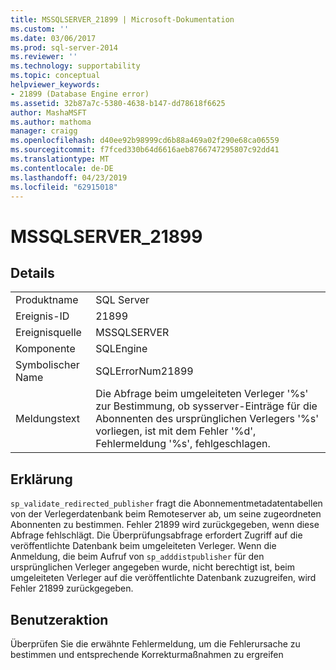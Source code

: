 ```yaml
---
title: MSSQLSERVER_21899 | Microsoft-Dokumentation
ms.custom: ''
ms.date: 03/06/2017
ms.prod: sql-server-2014
ms.reviewer: ''
ms.technology: supportability
ms.topic: conceptual
helpviewer_keywords:
- 21899 (Database Engine error)
ms.assetid: 32b87a7c-5380-4638-b147-dd78618f6625
author: MashaMSFT
ms.author: mathoma
manager: craigg
ms.openlocfilehash: d40ee92b98999cd6b88a469a02f290e68ca06559
ms.sourcegitcommit: f7fced330b64d6616aeb8766747295807c92dd41
ms.translationtype: MT
ms.contentlocale: de-DE
ms.lasthandoff: 04/23/2019
ms.locfileid: "62915018"
---
```

# <a name="mssqlserver21899"></a>MSSQLSERVER_21899
    
## <a name="details"></a>Details  
  
|||  
|-|-|  
|Produktname|SQL Server|  
|Ereignis-ID|21899|  
|Ereignisquelle|MSSQLSERVER|  
|Komponente|SQLEngine|  
|Symbolischer Name|SQLErrorNum21899|  
|Meldungstext|Die Abfrage beim umgeleiteten Verleger '%s' zur Bestimmung, ob sysserver-Einträge für die Abonnenten des ursprünglichen Verlegers '%s' vorliegen, ist mit dem Fehler '%d', Fehlermeldung '%s', fehlgeschlagen.|  
  
## <a name="explanation"></a>Erklärung  
 `sp_validate_redirected_publisher` fragt die Abonnementmetadatentabellen von der Verlegerdatenbank beim Remoteserver ab, um seine zugeordneten Abonnenten zu bestimmen. Fehler 21899 wird zurückgegeben, wenn diese Abfrage fehlschlägt. Die Überprüfungsabfrage erfordert Zugriff auf die veröffentlichte Datenbank beim umgeleiteten Verleger. Wenn die Anmeldung, die beim Aufruf von `sp_adddistpublisher` für den ursprünglichen Verleger angegeben wurde, nicht berechtigt ist, beim umgeleiteten Verleger auf die veröffentlichte Datenbank zuzugreifen, wird Fehler 21899 zurückgegeben.  
  
## <a name="user-action"></a>Benutzeraktion  
 Überprüfen Sie die erwähnte Fehlermeldung, um die Fehlerursache zu bestimmen und entsprechende Korrekturmaßnahmen zu ergreifen  
  
  
